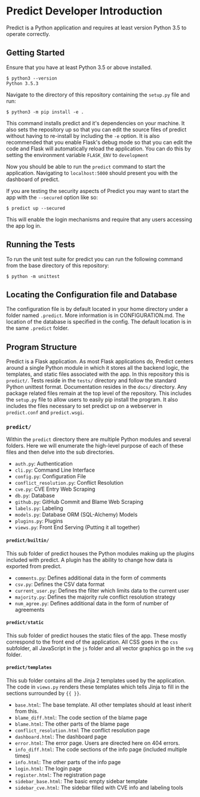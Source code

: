 # Predict Developer Introduction

Predict is a Python application and requires at least version Python 3.5 to
operate correctly. 

## Getting Started

Ensure that you have at least Python 3.5 or above installed. 

```
$ python3 --version
Python 3.5.3
```

Navigate to the directory of this repository containing the `setup.py` file and
run:

```
$ python3 -m pip install -e .
```

This command installs predict and it's dependencies on your machine. It also
sets the repository up so that you can edit the source files of predict without
having to re-install by including the `-e` option. It is also recommended that
you enable Flask's debug mode so that you can edit the code and Flask will
automatically reload the application. You can do this by setting the environment
variable `FLASK_ENV` to `development`

Now you should be able to run the `predict` command to start the application.
Navigating to `localhost:5000` should present you with the dashboard of predict.

If you are testing the security aspects of Predict you may want to start the app
with the `--secured` option like so:

```
$ predict up --secured
```

This will enable the login mechanisms and require that any users accessing the
app log in.

## Running the Tests

To run the unit test suite for predict you can run the following command from
the base directory of this repository:

```
$ python -m unittest
```

## Locating the Configuration file and Database

The configuration file is by default located in your home directory under a 
folder named `.predict`. More information is in CONFIGURATION.md. The location
of the database is specified in the config. The default location is in the same
`.predict` folder.

## Program Structure

Predict is a Flask application. As most Flask applications do, Predict centers
around a single Python module in which it stores all the backend logic, the
templates, and static files associated with the app. In this repository this is
`predict/`. Tests reside in the `tests/` directory and follow the standard
Python unittest format. Documentation resides in the `docs/` directory. Any
package related files remain at the top level of the repository. This includes
the `setup.py` file to allow users to easily pip install the program. It also
includes the files necessary to set predict up on a webserver in `predict.conf`
and `predict.wsgi`.

### `predict/`

Within the `predict` directory there are multiple Python modules and several
folders. Here we will enumerate the high-level purpose of each of these files
and then delve into the sub directories.

* `auth.py`: Authentication
* `cli.py`: Command Line Interface
* `config.py`: Configuration File
* `conflict_resolution.py`: Conflict Resolution
* `cve.py`: CVE Entry Web Scraping
* `db.py`: Database
* `github.py`: GitHub Commit and Blame Web Scraping
* `labels.py`: Labeling
* `models.py`: Database ORM (SQL-Alchemy) Models
* `plugins.py`: Plugins
* `views.py`: Front End Serving (Putting it all together)

#### `predict/builtin/`

This sub folder of predict houses the Python modules making up the plugins
included with predict. A plugin has the ability to change how data is exported
from predict.

* `comments.py`: Defines additional data in the form of comments
* `csv.py`: Defines the CSV data format
* `current_user.py`: Defines the filter which limits data to the current user
* `majority.py`: Defines the majority rule conflict resolution strategy
* `num_agree.py`: Defines additional data in the form of number of agreements

#### `predict/static`

This sub folder of predict houses the static files of the app. These mostly
correspond to the front end of the application. All CSS goes in the `css`
subfolder, all JavaScript in the `js` folder and all vector graphics go in the
`svg` folder. 

#### `predict/templates`

This sub folder contains all the Jinja 2 templates used by the application. The
code in `views.py` renders these templates which tells Jinja to fill in the
sections surrounded by `{{ }}`.

* `base.html`: The base template. All other templates should at least inherit from this.
* `blame_diff.html`: The code section of the blame page
* `blame.html`: The other parts of the blame page
* `conflict_resolution.html` The conflict resolution page
* `dashboard.html`: The dashboard page
* `error.html`: The error page. Users are directed here on 404 errors.
* `info_diff.html`: The code sections of the info page (included multiple times)
* `info.html`: The other parts of the info page
* `login.html`: The login page
* `register.html`: The registration page
* `sidebar_base.html`: The basic empty sidebar template
* `sidebar_cve.html`: The sidebar filled with CVE info and labeling tools
